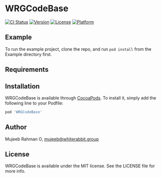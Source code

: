 # WRGCodeBase

[![CI Status](http://img.shields.io/travis/wrg-mujeeb/WRGCodeBase.svg?style=flat)](https://travis-ci.org/wrg-mujeeb/WRGCodeBase)
[![Version](https://img.shields.io/cocoapods/v/WRGCodeBase.svg?style=flat)](http://cocoapods.org/pods/WRGCodeBase)
[![License](https://img.shields.io/cocoapods/l/WRGCodeBase.svg?style=flat)](http://cocoapods.org/pods/WRGCodeBase)
[![Platform](https://img.shields.io/cocoapods/p/WRGCodeBase.svg?style=flat)](http://cocoapods.org/pods/WRGCodeBase)

## Example

To run the example project, clone the repo, and run `pod install` from the Example directory first.

## Requirements

## Installation

WRGCodeBase is available through [CocoaPods](http://cocoapods.org). To install
it, simply add the following line to your Podfile:

```ruby
pod 'WRGCodeBase'
```

## Author

Mujeeb Rahman O, mujeeb@whiterabbit.group

## License

WRGCodeBase is available under the MIT license. See the LICENSE file for more info.
